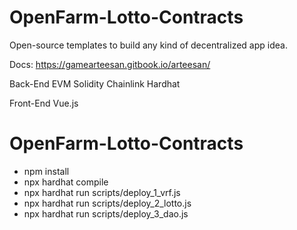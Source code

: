 # OpenFarm-Lotto-Contracts
Open-source templates to build any kind of decentralized app idea.

Docs: https://gamearteesan.gitbook.io/arteesan/

Back-End
EVM
Solidity
Chainlink
Hardhat

Front-End
Vue.js

# OpenFarm-Lotto-Contracts
* npm install
* npx hardhat compile
* npx hardhat run scripts/deploy_1_vrf.js
* npx hardhat run scripts/deploy_2_lotto.js
* npx hardhat run scripts/deploy_3_dao.js
